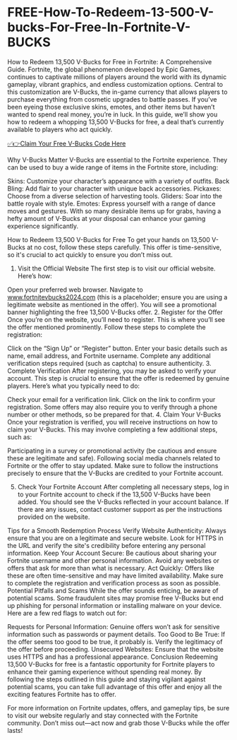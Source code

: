 # FREE-How-To-Redeem-13-500-V-bucks-For-Free-In-Fortnite-V-BUCKS
How to Redeem 13,500 V-Bucks for Free in Fortnite: A Comprehensive Guide. Fortnite, the global phenomenon developed by Epic Games, continues to captivate millions of players around the world with its dynamic gameplay, vibrant graphics, and endless customization options. Central to this customization are V-Bucks, the in-game currency that allows players to purchase everything from cosmetic upgrades to battle passes. If you’ve been eyeing those exclusive skins, emotes, and other items but haven’t wanted to spend real money, you’re in luck. In this guide, we’ll show you how to redeem a whopping 13,500 V-Bucks for free, a deal that’s currently available to players who act quickly.

[✅👉Claim Your Free V-Bucks Code Here](https://freesingup.online/allgiftcards/)

Why V-Bucks Matter
V-Bucks are essential to the Fortnite experience. They can be used to buy a wide range of items in the Fortnite store, including:

Skins: Customize your character’s appearance with a variety of outfits.
Back Bling: Add flair to your character with unique back accessories.
Pickaxes: Choose from a diverse selection of harvesting tools.
Gliders: Soar into the battle royale with style.
Emotes: Express yourself with a range of dance moves and gestures.
With so many desirable items up for grabs, having a hefty amount of V-Bucks at your disposal can enhance your gaming experience significantly.

How to Redeem 13,500 V-Bucks for Free
To get your hands on 13,500 V-Bucks at no cost, follow these steps carefully. This offer is time-sensitive, so it's crucial to act quickly to ensure you don’t miss out.

1. Visit the Official Website
The first step is to visit our official website. Here’s how:

Open your preferred web browser.
Navigate to www.fortnitevbucks2024.com (this is a placeholder; ensure you are using a legitimate website as mentioned in the offer).
You will see a promotional banner highlighting the free 13,500 V-Bucks offer.
2. Register for the Offer
Once you’re on the website, you’ll need to register. This is where you’ll see the offer mentioned prominently. Follow these steps to complete the registration:

Click on the “Sign Up” or “Register” button.
Enter your basic details such as name, email address, and Fortnite username.
Complete any additional verification steps required (such as captcha) to ensure authenticity.
3. Complete Verification
After registering, you may be asked to verify your account. This step is crucial to ensure that the offer is redeemed by genuine players. Here’s what you typically need to do:

Check your email for a verification link.
Click on the link to confirm your registration.
Some offers may also require you to verify through a phone number or other methods, so be prepared for that.
4. Claim Your V-Bucks
Once your registration is verified, you will receive instructions on how to claim your V-Bucks. This may involve completing a few additional steps, such as:

Participating in a survey or promotional activity (be cautious and ensure these are legitimate and safe).
Following social media channels related to Fortnite or the offer to stay updated.
Make sure to follow the instructions precisely to ensure that the V-Bucks are credited to your Fortnite account.

5. Check Your Fortnite Account
After completing all necessary steps, log in to your Fortnite account to check if the 13,500 V-Bucks have been added. You should see the V-Bucks reflected in your account balance. If there are any issues, contact customer support as per the instructions provided on the website.

Tips for a Smooth Redemption Process
Verify Website Authenticity: Always ensure that you are on a legitimate and secure website. Look for HTTPS in the URL and verify the site's credibility before entering any personal information.
Keep Your Account Secure: Be cautious about sharing your Fortnite username and other personal information. Avoid any websites or offers that ask for more than what is necessary.
Act Quickly: Offers like these are often time-sensitive and may have limited availability. Make sure to complete the registration and verification process as soon as possible.
Potential Pitfalls and Scams
While the offer sounds enticing, be aware of potential scams. Some fraudulent sites may promise free V-Bucks but end up phishing for personal information or installing malware on your device. Here are a few red flags to watch out for:

Requests for Personal Information: Genuine offers won’t ask for sensitive information such as passwords or payment details.
Too Good to Be True: If the offer seems too good to be true, it probably is. Verify the legitimacy of the offer before proceeding.
Unsecured Websites: Ensure that the website uses HTTPS and has a professional appearance.
Conclusion
Redeeming 13,500 V-Bucks for free is a fantastic opportunity for Fortnite players to enhance their gaming experience without spending real money. By following the steps outlined in this guide and staying vigilant against potential scams, you can take full advantage of this offer and enjoy all the exciting features Fortnite has to offer.

For more information on Fortnite updates, offers, and gameplay tips, be sure to visit our website regularly and stay connected with the Fortnite community. Don’t miss out—act now and grab those V-Bucks while the offer lasts!
